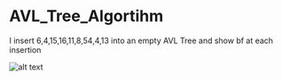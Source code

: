 # AVL_Tree_Algortihm
I insert 6,4,15,16,11,8,54,4,13 into an empty AVL Tree and show bf at each insertion<br>


![alt text](https://github.com/mervesrn/AVL_Tree_Algortihm/blob/main/IMG_3879.jpg)<br>
